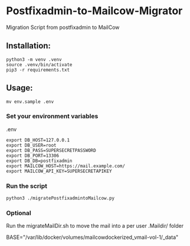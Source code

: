 # Postfixadmin-to-Mailcow-Migrator

Migration Script from postfixadmin to MailCow

## Installation:

```
python3 -m venv .venv
source .venv/bin/activate
pip3 -r requirements.txt
```
## Usage:
```
mv env.sample .env
```


### Set your environment variables
.env
```
export DB_HOST=127.0.0.1
export DB_USER=root
export DB_PASS=SUPERSECRETPASSWORD
export DB_PORT=13306
export DB_DB=postfixadmin
export MAILCOW_HOST=https://mail.example.com/
export MAILCOW_API_KEY=SUPERSECRETAPIKEY
```

### Run the script
```
python3 ./migratePostfixadmintoMailcow.py
```

### Optional
Run the migrateMailDir.sh to move the mail into a per user .Maildir/ folder

BASE="/var/lib/docker/volumes/mailcowdockerized_vmail-vol-1/_data"